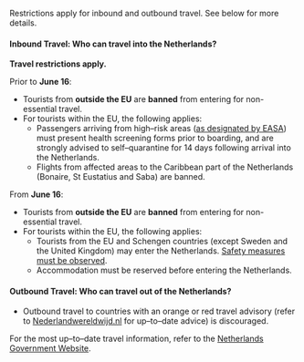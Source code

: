 Restrictions apply for inbound and outbound travel. See below for more details.

#### Inbound Travel: Who can travel into the Netherlands?

**Travel restrictions apply.** 

Prior to **June 16**:

* Tourists from **outside the EU** are **banned** from entering for non-essential travel.
* For tourists within the EU, the following applies:
  * Passengers arriving from high–risk areas ([as designated by EASA](https://www.easa.europa.eu/SD-2020-01/Airports)) must present health screening forms prior to boarding, and are strongly advised to self–quarantine for 14 days following arrival into the Netherlands.
  * Flights from affected areas to the Caribbean part of the Netherlands (Bonaire, St Eustatius and Saba) are banned.

From **June 16**:

* Tourists from **outside the EU** are **banned** from entering for non-essential travel.
* For tourists within the EU, the following applies:
  * Tourists from the EU and Schengen countries (except Sweden and the United Kingdom) may enter the Netherlands. [Safety measures must be observed](https://www.government.nl/topics/coronavirus-covid-19/tackling-new-coronavirus-in-the-netherlands/basic-rules-for-everyone).
  * Accommodation must be reserved before entering the Netherlands.

#### Outbound Travel: Who can travel out of the Netherlands?

* Outbound travel to countries with an orange or red travel advisory (refer to [Nederlandwereldwijd.nl](https://www.nederlandwereldwijd.nl/) for up–to–date advice) is discouraged.

For the most up–to–date travel information, refer to the [Netherlands Government Website](https://www.government.nl/topics/coronavirus-covid-19/tourism-in-the-netherlands).